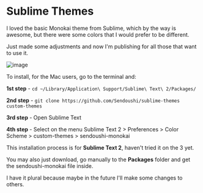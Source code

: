 Sublime Themes
==============

I loved the basic Monokai theme from Sublime, which by the way is awesome, but there were some colors that I would prefer to be different.

Just made some adjustments and now I'm publishing for all those that want to use it.

![image](http://arena.sendoushi.com/gitimgs/screen.png)

To install, for the Mac users, go to the terminal and:

**1st step** - `cd ~/Library/Application\ Support/Sublime\ Text\ 2/Packages/`

**2nd step** - `git clone https://github.com/Sendoushi/sublime-themes custom-themes`

**3rd step** - Open Sublime Text

**4th step** - Select on the menu Sublime Text 2 > Preferences > Color Scheme > custom-themes > sendoushi-monokai

This installation process is for **Sublime Text 2**, haven't tried it on the 3 yet.

You may also just download, go manually to the **Packages** folder and get the sendoushi-monokai file inside.

I have it plural because maybe in the future I'll make some changes to others.
